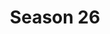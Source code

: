 ---
layout: seasons
slug: s26
title: Season 26
permalink: '/:categories/:title'
category: f1
menu_title: Standings
menu_icon: /assets/site-img/f1-2020.png
menu_hide: false
---